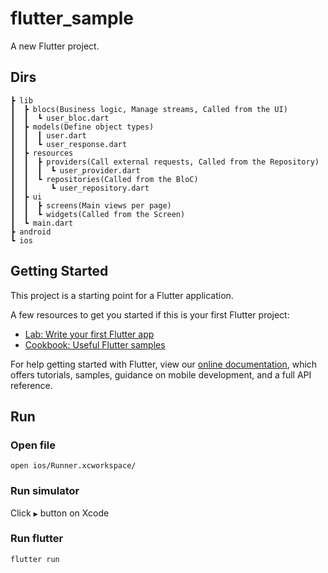 # flutter_sample

A new Flutter project.

## Dirs

```
┣ lib
┃  ┣ blocs(Business logic, Manage streams, Called from the UI)
┃  ┃  ┗ user_bloc.dart
┃  ┣ models(Define object types)
┃  ┃  ┃ user.dart
┃  ┃  ┗ user_response.dart
┃  ┣ resources
┃  ┃  ┣ providers(Call external requests, Called from the Repository)
┃  ┃  ┃  ┗ user_provider.dart
┃  ┃  ┗ repositories(Called from the BloC)
┃  ┃     ┗ user_repository.dart
┃  ┣ ui
┃  ┃  ┣ screens(Main views per page)
┃  ┃  ┗ widgets(Called from the Screen)
┃  ┗ main.dart
┣ android
┗ ios
```

## Getting Started

This project is a starting point for a Flutter application.

A few resources to get you started if this is your first Flutter project:

- [Lab: Write your first Flutter app](https://flutter.dev/docs/get-started/codelab)
- [Cookbook: Useful Flutter samples](https://flutter.dev/docs/cookbook)

For help getting started with Flutter, view our
[online documentation](https://flutter.dev/docs), which offers tutorials,
samples, guidance on mobile development, and a full API reference.

## Run
### Open file

```
open ios/Runner.xcworkspace/
```

### Run simulator

Click `▶` button on Xcode

### Run flutter

```
flutter run
```
